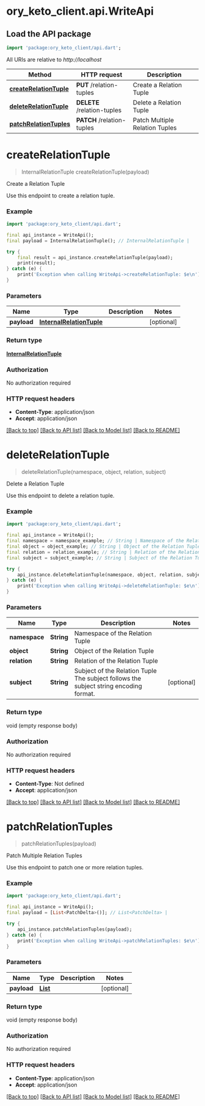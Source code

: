 # ory_keto_client.api.WriteApi

## Load the API package
```dart
import 'package:ory_keto_client/api.dart';
```

All URIs are relative to *http://localhost*

Method | HTTP request | Description
------------- | ------------- | -------------
[**createRelationTuple**](WriteApi.md#createrelationtuple) | **PUT** /relation-tuples | Create a Relation Tuple
[**deleteRelationTuple**](WriteApi.md#deleterelationtuple) | **DELETE** /relation-tuples | Delete a Relation Tuple
[**patchRelationTuples**](WriteApi.md#patchrelationtuples) | **PATCH** /relation-tuples | Patch Multiple Relation Tuples


# **createRelationTuple**
> InternalRelationTuple createRelationTuple(payload)

Create a Relation Tuple

Use this endpoint to create a relation tuple.

### Example 
```dart
import 'package:ory_keto_client/api.dart';

final api_instance = WriteApi();
final payload = InternalRelationTuple(); // InternalRelationTuple | 

try { 
    final result = api_instance.createRelationTuple(payload);
    print(result);
} catch (e) {
    print('Exception when calling WriteApi->createRelationTuple: $e\n');
}
```

### Parameters

Name | Type | Description  | Notes
------------- | ------------- | ------------- | -------------
 **payload** | [**InternalRelationTuple**](InternalRelationTuple.md)|  | [optional] 

### Return type

[**InternalRelationTuple**](InternalRelationTuple.md)

### Authorization

No authorization required

### HTTP request headers

 - **Content-Type**: application/json
 - **Accept**: application/json

[[Back to top]](#) [[Back to API list]](../README.md#documentation-for-api-endpoints) [[Back to Model list]](../README.md#documentation-for-models) [[Back to README]](../README.md)

# **deleteRelationTuple**
> deleteRelationTuple(namespace, object, relation, subject)

Delete a Relation Tuple

Use this endpoint to delete a relation tuple.

### Example 
```dart
import 'package:ory_keto_client/api.dart';

final api_instance = WriteApi();
final namespace = namespace_example; // String | Namespace of the Relation Tuple
final object = object_example; // String | Object of the Relation Tuple
final relation = relation_example; // String | Relation of the Relation Tuple
final subject = subject_example; // String | Subject of the Relation Tuple  The subject follows the subject string encoding format.

try { 
    api_instance.deleteRelationTuple(namespace, object, relation, subject);
} catch (e) {
    print('Exception when calling WriteApi->deleteRelationTuple: $e\n');
}
```

### Parameters

Name | Type | Description  | Notes
------------- | ------------- | ------------- | -------------
 **namespace** | **String**| Namespace of the Relation Tuple | 
 **object** | **String**| Object of the Relation Tuple | 
 **relation** | **String**| Relation of the Relation Tuple | 
 **subject** | **String**| Subject of the Relation Tuple  The subject follows the subject string encoding format. | [optional] 

### Return type

void (empty response body)

### Authorization

No authorization required

### HTTP request headers

 - **Content-Type**: Not defined
 - **Accept**: application/json

[[Back to top]](#) [[Back to API list]](../README.md#documentation-for-api-endpoints) [[Back to Model list]](../README.md#documentation-for-models) [[Back to README]](../README.md)

# **patchRelationTuples**
> patchRelationTuples(payload)

Patch Multiple Relation Tuples

Use this endpoint to patch one or more relation tuples.

### Example 
```dart
import 'package:ory_keto_client/api.dart';

final api_instance = WriteApi();
final payload = [List<PatchDelta>()]; // List<PatchDelta> | 

try { 
    api_instance.patchRelationTuples(payload);
} catch (e) {
    print('Exception when calling WriteApi->patchRelationTuples: $e\n');
}
```

### Parameters

Name | Type | Description  | Notes
------------- | ------------- | ------------- | -------------
 **payload** | [**List<PatchDelta>**](PatchDelta.md)|  | [optional] 

### Return type

void (empty response body)

### Authorization

No authorization required

### HTTP request headers

 - **Content-Type**: application/json
 - **Accept**: application/json

[[Back to top]](#) [[Back to API list]](../README.md#documentation-for-api-endpoints) [[Back to Model list]](../README.md#documentation-for-models) [[Back to README]](../README.md)

